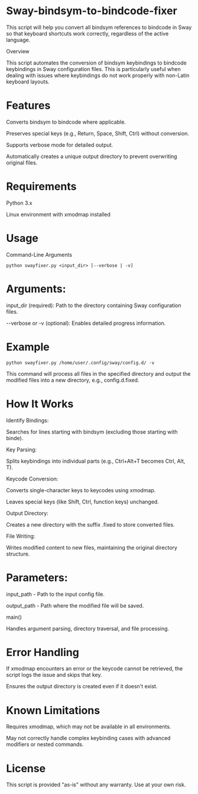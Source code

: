 # Sway-bindsym-to-bindcode-fixer
This script will help you convert all bindsym references to bindcode in Sway so that keyboard shortcuts work correctly, regardless of the active language.

Overview

This script automates the conversion of bindsym keybindings to bindcode keybindings in Sway configuration files. This is particularly useful when dealing with issues where keybindings do not work properly with non-Latin keyboard layouts.

# Features

Converts bindsym to bindcode where applicable.

Preserves special keys (e.g., Return, Space, Shift, Ctrl) without conversion.

Supports verbose mode for detailed output.

Automatically creates a unique output directory to prevent overwriting original files.

# Requirements

Python 3.x

Linux environment with xmodmap installed

# Usage

Command-Line Arguments

`python swayfixer.py <input_dir> [--verbose | -v]`

# Arguments:

input_dir (required): Path to the directory containing Sway configuration files.

--verbose or -v (optional): Enables detailed progress information.

# Example

`python swayfixer.py /home/user/.config/sway/config.d/ -v`

This command will process all files in the specified directory and output the modified files into a new directory, e.g., config.d.fixed.

# How It Works

Identify Bindings:

Searches for lines starting with bindsym (excluding those starting with binde).

Key Parsing:

Splits keybindings into individual parts (e.g., Ctrl+Alt+T becomes Ctrl, Alt, T).

Keycode Conversion:

Converts single-character keys to keycodes using xmodmap.

Leaves special keys (like Shift, Ctrl, function keys) unchanged.

Output Directory:

Creates a new directory with the suffix .fixed to store converted files.

File Writing:

Writes modified content to new files, maintaining the original directory structure.


# Parameters:

input_path - Path to the input config file.

output_path - Path where the modified file will be saved.

main()

Handles argument parsing, directory traversal, and file processing.

# Error Handling

If xmodmap encounters an error or the keycode cannot be retrieved, the script logs the issue and skips that key.

Ensures the output directory is created even if it doesn't exist.

# Known Limitations

Requires xmodmap, which may not be available in all environments.

May not correctly handle complex keybinding cases with advanced modifiers or nested commands.

# License

This script is provided "as-is" without any warranty. Use at your own risk.

